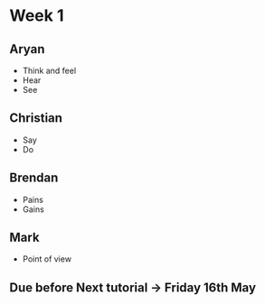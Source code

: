 # Week 1

## Aryan
* Think and feel
* Hear
* See

## Christian
* Say
* Do

## Brendan
* Pains
* Gains

## Mark
* Point of view

## Due before Next tutorial -> Friday 16th May
